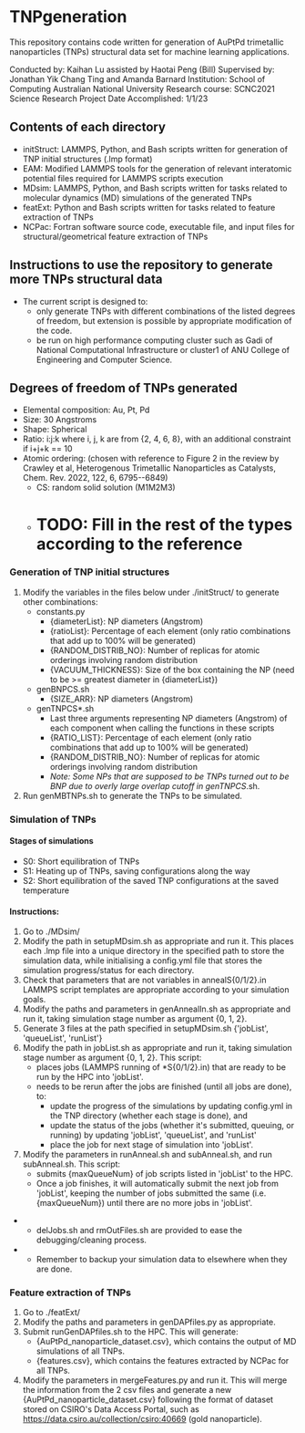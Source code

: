 # TNPgeneration
This repository contains code written for generation of AuPtPd trimetallic nanoparticles (TNPs) structural data set for machine learning applications.

Conducted by: Kaihan Lu assisted by Haotai Peng (Bill)
Supervised by: Jonathan Yik Chang Ting and Amanda Barnard
Institution: School of Computing Australian National University
Research course: SCNC2021 Science Research Project
Date Accomplished: 1/1/23


## Contents of each directory
- initStruct: LAMMPS, Python, and Bash scripts written for generation of TNP initial structures (.lmp format)
- EAM: Modified LAMMPS tools for the generation of relevant interatomic potential files required for LAMMPS scripts execution
- MDsim: LAMMPS, Python, and Bash scripts written for tasks related to molecular dynamics (MD) simulations of the generated TNPs
- featExt: Python and Bash scripts written for tasks related to feature extraction of TNPs
- NCPac: Fortran software source code, executable file, and input files for structural/geometrical feature extraction of TNPs


## Instructions to use the repository to generate more TNPs structural data
- The current script is designed to:
    - only generate TNPs with different combinations of the listed degrees of freedom, but extension is possible by appropriate modification of the code.
    - be run on high performance computing cluster such as Gadi of National Computational Infrastructure or cluster1 of ANU College of Engineering and Computer Science.

## Degrees of freedom of TNPs generated
- Elemental composition: Au, Pt, Pd
- Size: 30 Angstroms
- Shape: Spherical
- Ratio: i:j:k where i, j, k are from {2, 4, 6, 8}, with an additional constraint if i+j+k == 10
- Atomic ordering: (chosen with reference to Figure 2 in the review by Crawley et al, Heterogenous Trimetallic Nanoparticles as Catalysts, Chem. Rev. 2022, 122, 6, 6795--6849)
    - CS: random solid solution (M1M2M3)
    - # TODO: Fill in the rest of the types according to the reference

### Generation of TNP initial structures
1. Modify the variables in the files below under ./initStruct/ to generate other combinations:
    - constants.py
        - {diameterList}: NP diameters (Angstrom)
        - {ratioList}: Percentage of each element (only ratio combinations that add up to 100% will be generated)
        - {RANDOM_DISTRIB_NO}: Number of replicas for atomic orderings involving random distribution
        - {VACUUM_THICKNESS}: Size of the box containing the NP (need to be >= greatest diameter in {diameterList})
    - genBNPCS.sh
        - {SIZE_ARR}: NP diameters (Angstrom)
    - genTNPCS*.sh
        - Last three arguments representing NP diameters (Angstrom) of each component when calling the functions in these scripts
        - {RATIO_LIST}: Percentage of each element (only ratio combinations that add up to 100% will be generated)
        - {RANDOM_DISTRIB_NO}: Number of replicas for atomic orderings involving random distribution
        - *Note: Some NPs that are supposed to be TNPs turned out to be BNP due to overly large overlap cutoff in genTNPCS*.sh.
2. Run genMBTNPs.sh to generate the TNPs to be simulated.

### Simulation of TNPs
#### Stages of simulations
- S0: Short equilibration of TNPs
- S1: Heating up of TNPs, saving configurations along the way
- S2: Short equilibration of the saved TNP configurations at the saved temperature

#### Instructions:
1. Go to ./MDsim/
2. Modify the path in setupMDsim.sh as appropriate and run it. This places each .lmp file into a unique directory in the specified path to store the simulation data, while initialising a config.yml file that stores the simulation progress/status for each directory.
3. Check that parameters that are not variables in annealS{0/1/2}.in LAMMPS script templates are appropriate according to your simulation goals.
4. Modify the paths and parameters in genAnnealIn.sh as appropriate and run it, taking simulation stage number as argument {0, 1, 2}.
5. Generate 3 files at the path specified in setupMDsim.sh {'jobList', 'queueList', 'runList'}
5. Modify the path in jobList.sh as appropriate and run it, taking simulation stage number as argument {0, 1, 2}. This script:
    - places jobs (LAMMPS running of *S{0/1/2}.in) that are ready to be run by the HPC into 'jobList'.
    - needs to be rerun after the jobs are finished (until all jobs are done), to:
        - update the progress of the simulations by updating config.yml in the TNP directory (whether each stage is done), and 
        - update the status of the jobs (whether it's submitted, queuing, or running) by updating 'jobList', 'queueList', and 'runList'
        - place the job for next stage of simulation into 'jobList'.
6. Modify the parameters in runAnneal.sh and subAnneal.sh, and run subAnneal.sh. This script:
    - submits {maxQueueNum} of job scripts listed in 'jobList' to the HPC. 
    - Once a job finishes, it will automatically submit the next job from 'jobList', keeping the number of jobs submitted the same (i.e. {maxQueueNum}) until there are no more jobs in 'jobList'.
- * delJobs.sh and rmOutFiles.sh are provided to ease the debugging/cleaning process.
- * Remember to backup your simulation data to elsewhere when they are done.

### Feature extraction of TNPs
1. Go to ./featExt/
2. Modify the paths and parameters in genDAPfiles.py as appropriate.
3. Submit runGenDAPfiles.sh to the HPC. This will generate:
    - {AuPtPd_nanoparticle_dataset.csv}, which contains the output of MD simulations of all TNPs.
    - {features.csv}, which contains the features extracted by NCPac for all TNPs.
4. Modify the parameters in mergeFeatures.py and run it. This will merge the information from the 2 csv files and generate a new {AuPtPd_nanoparticle_dataset.csv} following the format of dataset stored on CSIRO's Data Access Portal, such as https://data.csiro.au/collection/csiro:40669 (gold nanoparticle).

